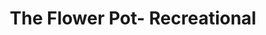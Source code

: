 ---
title: "The Flower Pot- Recreational"
url: /michigan-center/the-flower-pot-recreational/
shop: cannabis
---